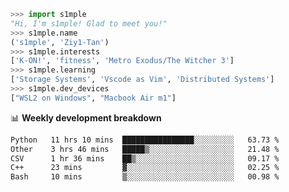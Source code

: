 ```python
>>> import s1mple
"Hi, I'm s1mple! Glad to meet you!"
>>> s1mple.name
('s1mple', 'Ziy1-Tan')
>>> s1mple.interests
['K-ON!', 'fitness', 'Metro Exodus/The Witcher 3']
>>> s1mple.learning
['Storage Systems', 'Vscode as Vim', 'Distributed Systems']
>>> s1mple.dev_devices
["WSL2 on Windows", "Macbook Air m1"]
```
📊 **Weekly development breakdown**
<!--START_SECTION:waka-->

```txt
Python   11 hrs 10 mins  ████████████████░░░░░░░░░   63.73 %
Other    3 hrs 46 mins   █████▒░░░░░░░░░░░░░░░░░░░   21.48 %
CSV      1 hr 36 mins    ██▒░░░░░░░░░░░░░░░░░░░░░░   09.17 %
C++      23 mins         ▓░░░░░░░░░░░░░░░░░░░░░░░░   02.25 %
Bash     10 mins         ▒░░░░░░░░░░░░░░░░░░░░░░░░   00.98 %
```

<!--END_SECTION:waka-->
